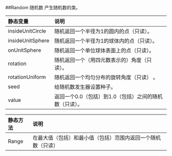 ##Random 随机数
产生随机数的类。

|静态变量|说明|
|:--|:--|
|insideUnitCircle|随机返回一个半径为1的圆内的点（只读）。|
|insideUnitSphere|随机返回一个半径为1的球体内的点（只读）。|
|onUnitSphere|随机返回一个单位球体表面上的点（只读）。|
|rotation|随机返回一个（用四元数表示的）角度（只读）。|
|rotationUniform|随机返回一个均匀分布的旋转角度（只读） 。|
|seed|给随机数发生器设置种子。|
|value|返回一个0.0（包括）到1.0（包括）之间的随机数（只读）。|

|静态方法|说明|
|:--|:--|
|Range|在最大值（包括）和最小值（包括）范围内返回一个随机数（只读）|


